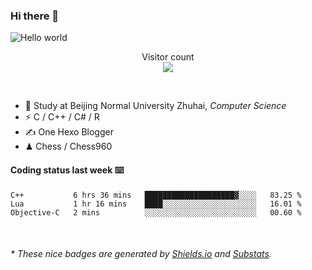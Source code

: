 ### Hi there 👋


<img src="https://raw.githubusercontent.com/sagar-viradiya/sagar-viradiya/master/resources/banner.png" alt="Hello world">
<p align="center"> 
  Visitor count<br/>
  <img src="https://profile-counter.glitch.me/youszoe/count.svg" />
</p>

<br/>


- 🍻  Study at Beijing Normal University Zhuhai, _Computer Science_
- ⚡  C / C++ / C# / R
- ✍️  One Hexo Blogger
- ♟  Chess / Chess960 


#### Coding status last week ⌨️

<!--START_SECTION:waka-->
```text
C++           6 hrs 36 mins   ████████████████████▓░░░░   83.25 % 
Lua           1 hr 16 mins    ████░░░░░░░░░░░░░░░░░░░░░   16.01 % 
Objective-C   2 mins          ░░░░░░░░░░░░░░░░░░░░░░░░░   00.60 % 
```
<!--END_SECTION:waka-->

<br/>

<center><img src="http://ghchart.rshah.org/409ba5/yousazoe" alt="" /></center>


<h6>* These nice badges are generated by <a href="https://shields.io/">Shields.io</a> and <a href="https://github.com/spencerwooo/Substats">Substats</a>.</h6>
